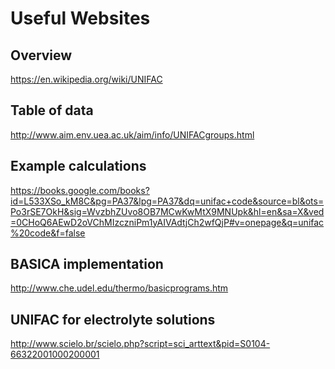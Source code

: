 Useful Websites
===============

Overview
--------
https://en.wikipedia.org/wiki/UNIFAC

Table of data
-------------
http://www.aim.env.uea.ac.uk/aim/info/UNIFACgroups.html

Example calculations
--------------------
https://books.google.com/books?id=L533XSo_kM8C&pg=PA37&lpg=PA37&dq=unifac+code&source=bl&ots=Po3rSE7OkH&sig=WvzbhZUvo8OB7MCwKwMtX9MNUpk&hl=en&sa=X&ved=0CHoQ6AEwD2oVChMIzczniPm1yAIVAdtjCh2wfQjP#v=onepage&q=unifac%20code&f=false

BASICA implementation
---------------------
http://www.che.udel.edu/thermo/basicprograms.htm

UNIFAC for electrolyte solutions
--------------------------------
http://www.scielo.br/scielo.php?script=sci_arttext&pid=S0104-66322001000200001

